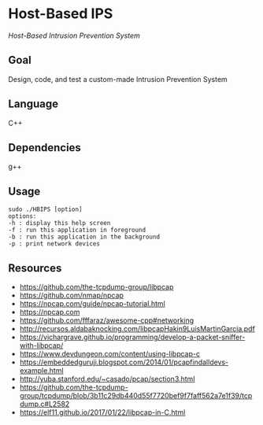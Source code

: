 # Host-Based IPS
_Host-Based Intrusion Prevention System_

## Goal
Design, code, and test a custom-made Intrusion Prevention System

## Language
C++

## Dependencies
g++

## Usage
```
sudo ./HBIPS [option]
options:
-h : display this help screen
-f : run this application in foreground
-b : run this application in the background
-p : print network devices
```
## Resources
- https://github.com/the-tcpdump-group/libpcap
- https://github.com/nmap/npcap
- https://npcap.com/guide/npcap-tutorial.html
- https://npcap.com
- https://github.com/fffaraz/awesome-cpp#networking
- http://recursos.aldabaknocking.com/libpcapHakin9LuisMartinGarcia.pdf
- https://vichargrave.github.io/programming/develop-a-packet-sniffer-with-libpcap/
- https://www.devdungeon.com/content/using-libpcap-c
- https://embeddedguruji.blogspot.com/2014/01/pcapfindalldevs-example.html
- http://yuba.stanford.edu/~casado/pcap/section3.html
- https://github.com/the-tcpdump-group/tcpdump/blob/3b11c29db440d55f7720bef9f7faff562a7e1f39/tcpdump.c#L2582
- https://elf11.github.io/2017/01/22/libpcap-in-C.html

